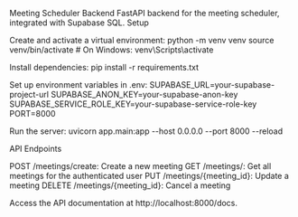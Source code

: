 Meeting Scheduler Backend
FastAPI backend for the meeting scheduler, integrated with Supabase SQL.
Setup

Create and activate a virtual environment:
python -m venv venv
source venv/bin/activate  # On Windows: venv\Scripts\activate


Install dependencies:
pip install -r requirements.txt


Set up environment variables in .env:
SUPABASE_URL=your-supabase-project-url
SUPABASE_ANON_KEY=your-supabase-anon-key
SUPABASE_SERVICE_ROLE_KEY=your-supabase-service-role-key
PORT=8000


Run the server:
uvicorn app.main:app --host 0.0.0.0 --port 8000 --reload



API Endpoints

POST /meetings/create: Create a new meeting
GET /meetings/: Get all meetings for the authenticated user
PUT /meetings/{meeting_id}: Update a meeting
DELETE /meetings/{meeting_id}: Cancel a meeting

Access the API documentation at http://localhost:8000/docs.